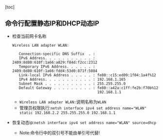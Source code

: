 [toc]

## 命令行配置静态IP和DHCP动态IP

- 检查当前网卡名称

  ```
  Wireless LAN adapter WLAN:
  
     Connection-specific DNS Suffix  . :
     IPv6 Address. . . . . . . . . . . : 2409:8d80:610f:1a66:a829:f84d:f2cc:2312
     Temporary IPv6 Address. . . . . . : 2409:8d80:610f:1a66:fdd4:53d0:871f:5084
     Link-local IPv6 Address . . . . . : fe80::c15:ed09:1f04:1a4f%12
     IPv4 Address. . . . . . . . . . . : 192.168.1.165
     Subnet Mask . . . . . . . . . . . : 255.255.255.0
     Default Gateway . . . . . . . . . : fe80::a42a:c1ff:fe2b:f70b%12
                                         192.168.1.1
  ```

  - `Wireless LAN adapter WLAN:`说明名称为`WLAN`
  - 管理员权限执行:`netsh interface ipv4 set address name="WLAN" static 192.168.2.2 255.255.255.0 192.168.1.1`

- 恢复动态ip:`netsh interface ipv4 set address name="WLAN" source=dhcp`

  - Note:命令行中的双引号不能由单引号代替!